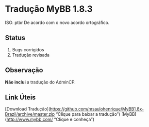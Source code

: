# Tradução MyBB 1.8.3
ISO: ptbr
De acordo com o novo acordo ortográfico.

## Status
1. Bugs corrigidos
2. Tradução revisada

## Observação
**Não inclui** a tradução do AdminCP.

## Link Úteis
[Download Tradução](https://github.com/msaulohenrique/MyBB1.8x-Brazil/archive/master.zip “Clique para baixar a tradução”)
[MyBB](http://www.mybb.com/ “Clique e conheça”)